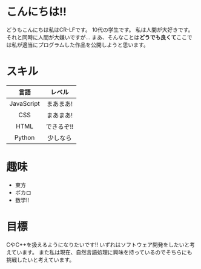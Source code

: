 # こんにちは!!

どうもこんにちは私はCR-LFです。
10代の学生です。
私は人間が大好きです。それと同時に人間が大嫌いですが...
まあ、そんなことは**どうでも良くて**ここでは私が適当にプログラムした作品を公開しようと思います。

# スキル

|言語|レベル|
|:--:|:--:|
|JavaScript|まあまあ!|
|CSS|まあまあ!|
|HTML|できるぞ!!|
|Python|少しなら|

# 趣味

* 東方
* ボカロ
* 数学!!

# 目標

CやC++を扱えるようになりたいです‼ いずれはソフトウェア開発をしたいと考えています。
また私は現在、自然言語処理に興味を持っているのでそちらにも挑戦したいと考えています。
